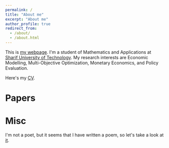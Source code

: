 ```yaml
---
permalink: /
title: "About me"
excerpt: "About me"
author_profile: true
redirect_from: 
  - /about/
  - /about.html
---
```


This is [my webpage](https://alifaryadras.github.io). I'm a student of Mathematics and Applications at [Sharif University of Technology](https://en.sharif.edu/). My research interests are Economic Modelling, Multi-Objective Optimization, Monetary Economics, and Policy Evaluation.

Here's my [CV](https://alifaryadras.github.io/_pages/CV_Ali_Faryadras.pdf).

Papers
=

Misc
=
I'm not a poet, but it seems that I have written a poem, so let's take a look at [it](https://allpoetry.com/Faryad).
